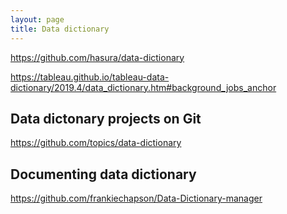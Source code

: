 ```yaml
---
layout: page
title: Data dictionary
---
```

https://github.com/hasura/data-dictionary


https://tableau.github.io/tableau-data-dictionary/2019.4/data_dictionary.htm#background_jobs_anchor

## Data dictonary projects on Git
https://github.com/topics/data-dictionary

## Documenting data dictionary
https://github.com/frankiechapson/Data-Dictionary-manager

